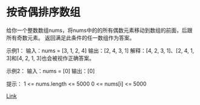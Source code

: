<h1>按奇偶排序数组</h1>

给你一个整数数组nums，将nums中的的所有偶数元素移动到数组的前面，后跟所有奇数元素。
返回满足此条件的任一数组作为答案。

示例1：
输入：nums = [3, 1, 2, 4]
输出：[2, 4, 3, 1]
解释：[4, 2, 3, 1]、[2, 4, 1, 3]和[4, 2, 1, 3]也会被视作正确答案。

示例2：
输入：nums = [0]
输出：[0]

提示：
1 <= nums.length <= 5000
0 <= nums[i] <= 5000

[Link](https://leetcode-cn.com/problems/sort-array-by-parity/)